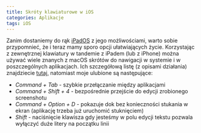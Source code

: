 ```yaml
---
title: Skróty klawiaturowe w iOS
categories: Aplikacje
tags: iOS
---
```

Zanim dostaniemy do rąk [iPadOS](https://www.apple.com/ipados/ipados-preview/) z jego możliwościami, warto sobie przypomnieć, że i teraz mamy sporo opcji ułatwiających życie. Korzystając z zewnętrznej klawiatury w tandemie z iPadem (lub z iPhone) można używać wiele znanych z macOS skrótów do nawigacji w systemie i w poszczególnych aplikacjach. Ich szczegółową listę (z opisami działania) znajdziecie [tutaj](https://thesweetsetup.com/best-ipad-keyboard-shortcuts/), natomiast moje ulubione są następujące:
- *Command + Tab* - szybkie przełączanie między aplikacjami
- *Command + Shift + 4* - bezpośrednie przejście do edycji zrobionego screenshotu
- *Command + Option + D* - pokazuje dok bez konieczności stukania w ekran (aplikację trzeba już uruchomić stuknięciem)
- *Shift* - naciśnięcie klawisza gdy jesteśmy w polu edycji tekstu pozwala wyłączyć duże litery na początku linii
